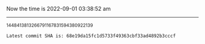 Now the time is 2022-09-01 03:38:52 am

---

<small>1448413813266791167831594380922139</small>

```txt
Latest commit SHA is: 68e19da15fc1d5733f49363cbf33ad4892b3cccf
```
